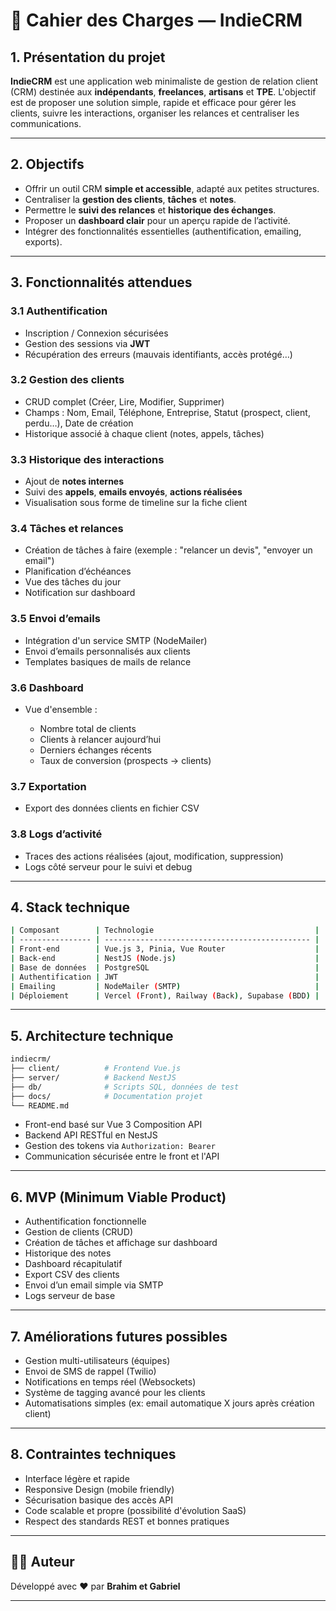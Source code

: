 # 📄 Cahier des Charges — IndieCRM

## 1. Présentation du projet

**IndieCRM** est une application web minimaliste de gestion de relation client (CRM) destinée aux **indépendants**, **freelances**, **artisans** et **TPE**.
L'objectif est de proposer une solution simple, rapide et efficace pour gérer les clients, suivre les interactions, organiser les relances et centraliser les communications.

---

## 2. Objectifs

* Offrir un outil CRM **simple et accessible**, adapté aux petites structures.
* Centraliser la **gestion des clients**, **tâches** et **notes**.
* Permettre le **suivi des relances** et **historique des échanges**.
* Proposer un **dashboard clair** pour un aperçu rapide de l’activité.
* Intégrer des fonctionnalités essentielles (authentification, emailing, exports).

---

## 3. Fonctionnalités attendues

### 3.1 Authentification

* Inscription / Connexion sécurisées
* Gestion des sessions via **JWT**
* Récupération des erreurs (mauvais identifiants, accès protégé…)

### 3.2 Gestion des clients

* CRUD complet (Créer, Lire, Modifier, Supprimer)
* Champs : Nom, Email, Téléphone, Entreprise, Statut (prospect, client, perdu…), Date de création
* Historique associé à chaque client (notes, appels, tâches)

### 3.3 Historique des interactions

* Ajout de **notes internes**
* Suivi des **appels**, **emails envoyés**, **actions réalisées**
* Visualisation sous forme de timeline sur la fiche client

### 3.4 Tâches et relances

* Création de tâches à faire (exemple : "relancer un devis", "envoyer un email")
* Planification d’échéances
* Vue des tâches du jour
* Notification sur dashboard

### 3.5 Envoi d’emails

* Intégration d'un service SMTP (NodeMailer)
* Envoi d’emails personnalisés aux clients
* Templates basiques de mails de relance

### 3.6 Dashboard

* Vue d'ensemble :

  * Nombre total de clients
  * Clients à relancer aujourd’hui
  * Derniers échanges récents
  * Taux de conversion (prospects → clients)

### 3.7 Exportation

* Export des données clients en fichier CSV

### 3.8 Logs d’activité

* Traces des actions réalisées (ajout, modification, suppression)
* Logs côté serveur pour le suivi et debug

---

## 4. Stack technique
```bash
| Composant        | Technologie                                    |
| ---------------- | ---------------------------------------------- |
| Front-end        | Vue.js 3, Pinia, Vue Router                    |
| Back-end         | NestJS (Node.js)                               |
| Base de données  | PostgreSQL                                     |
| Authentification | JWT                                            |
| Emailing         | NodeMailer (SMTP)                              |
| Déploiement      | Vercel (Front), Railway (Back), Supabase (BDD) |
```
---

## 5. Architecture technique

```bash
indiecrm/
├── client/          # Frontend Vue.js
├── server/          # Backend NestJS
├── db/              # Scripts SQL, données de test
├── docs/            # Documentation projet
└── README.md
```

* Front-end basé sur Vue 3 Composition API
* Backend API RESTful en NestJS
* Gestion des tokens via `Authorization: Bearer`
* Communication sécurisée entre le front et l'API

---

## 6. MVP (Minimum Viable Product)

* Authentification fonctionnelle
* Gestion de clients (CRUD)
* Création de tâches et affichage sur dashboard
* Historique des notes
* Dashboard récapitulatif
* Export CSV des clients
* Envoi d’un email simple via SMTP
* Logs serveur de base

---

## 7. Améliorations futures possibles

* Gestion multi-utilisateurs (équipes)
* Envoi de SMS de rappel (Twilio)
* Notifications en temps réel (Websockets)
* Système de tagging avancé pour les clients
* Automatisations simples (ex: email automatique X jours après création client)

---

## 8. Contraintes techniques

* Interface légère et rapide
* Responsive Design (mobile friendly)
* Sécurisation basique des accès API
* Code scalable et propre (possibilité d'évolution SaaS)
* Respect des standards REST et bonnes pratiques

---

## 👨‍💻 Auteur

Développé avec ❤️ par **Brahim et Gabriel**

---
